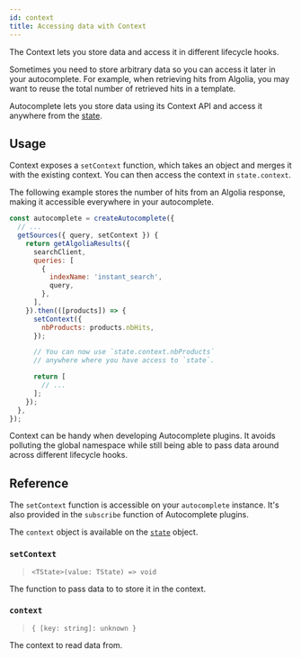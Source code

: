```yaml
---
id: context
title: Accessing data with Context
---
```


The Context lets you store data and access it in different lifecycle hooks.

Sometimes you need to store arbitrary data so you can access it later in your autocomplete. For example, when retrieving hits from Algolia, you may want to reuse the total number of retrieved hits in a template.

Autocomplete lets you store data using its Context API and access it anywhere from the [state](/docs/state).

## Usage

Context exposes a `setContext` function, which takes an object and merges it with the existing context. You can then access the context in `state.context`.

The following example stores the number of hits from an Algolia response, making it accessible everywhere in your autocomplete.

```js
const autocomplete = createAutocomplete({
  // ...
  getSources({ query, setContext }) {
    return getAlgoliaResults({
      searchClient,
      queries: [
        {
          indexName: 'instant_search',
          query,
        },
      ],
    }).then(([products]) => {
      setContext({
        nbProducts: products.nbHits,
      });

      // You can now use `state.context.nbProducts`
      // anywhere where you have access to `state`.

      return [
        // ...
      ];
    });
  },
});
```

Context can be handy when developing Autocomplete plugins. It avoids polluting the global namespace while still being able to pass data around across different lifecycle hooks.

## Reference

The `setContext` function is accessible on your `autocomplete` instance. It's also provided in the `subscribe` function of Autocomplete plugins.

The `context` object is available on the [`state`](/docs/state) object.

### `setContext`

> `<TState>(value: TState) => void`

The function to pass data to to store it in the context.

### `context`

> `{ [key: string]: unknown }`

The context to read data from.
